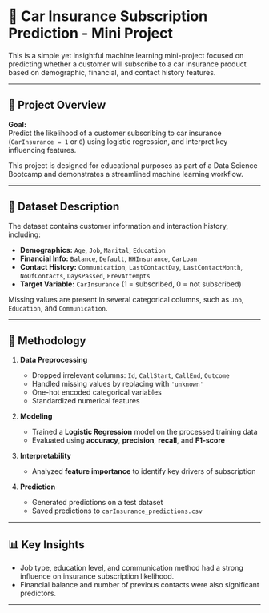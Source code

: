 # 🚗 Car Insurance Subscription Prediction - Mini Project

This is a simple yet insightful machine learning mini-project focused on predicting whether a customer will subscribe to a car insurance product based on demographic, financial, and contact history features.

---

## 📌 Project Overview

**Goal:**  
Predict the likelihood of a customer subscribing to car insurance (`CarInsurance = 1` or `0`) using logistic regression, and interpret key influencing features.

This project is designed for educational purposes as part of a Data Science Bootcamp and demonstrates a streamlined machine learning workflow.

---

## 🧾 Dataset Description

The dataset contains customer information and interaction history, including:

- **Demographics:** `Age`, `Job`, `Marital`, `Education`
- **Financial Info:** `Balance`, `Default`, `HHInsurance`, `CarLoan`
- **Contact History:** `Communication`, `LastContactDay`, `LastContactMonth`, `NoOfContacts`, `DaysPassed`, `PrevAttempts`
- **Target Variable:** `CarInsurance` (1 = subscribed, 0 = not subscribed)

Missing values are present in several categorical columns, such as `Job`, `Education`, and `Communication`.

---

## 🧠 Methodology

1. **Data Preprocessing**
   - Dropped irrelevant columns: `Id`, `CallStart`, `CallEnd`, `Outcome`
   - Handled missing values by replacing with `'unknown'`
   - One-hot encoded categorical variables
   - Standardized numerical features

2. **Modeling**
   - Trained a **Logistic Regression** model on the processed training data
   - Evaluated using **accuracy**, **precision**, **recall**, and **F1-score**

3. **Interpretability**
   - Analyzed **feature importance** to identify key drivers of subscription

4. **Prediction**
   - Generated predictions on a test dataset
   - Saved predictions to `carInsurance_predictions.csv`

---

## 📊 Key Insights

- Job type, education level, and communication method had a strong influence on insurance subscription likelihood.
- Financial balance and number of previous contacts were also significant predictors.

---
